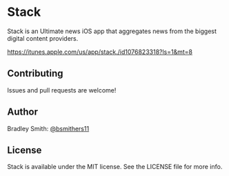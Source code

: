 # Stack #

Stack is an Ultimate news iOS app that aggregates news from the biggest digital content providers.

https://itunes.apple.com/us/app/stack./id1076823318?ls=1&mt=8

## Contributing

Issues and pull requests are welcome!

## Author

Bradley Smith: [@bsmithers11](https://twitter.com/bsmithers11)

## License

Stack is available under the MIT license. See the LICENSE file for more info.
